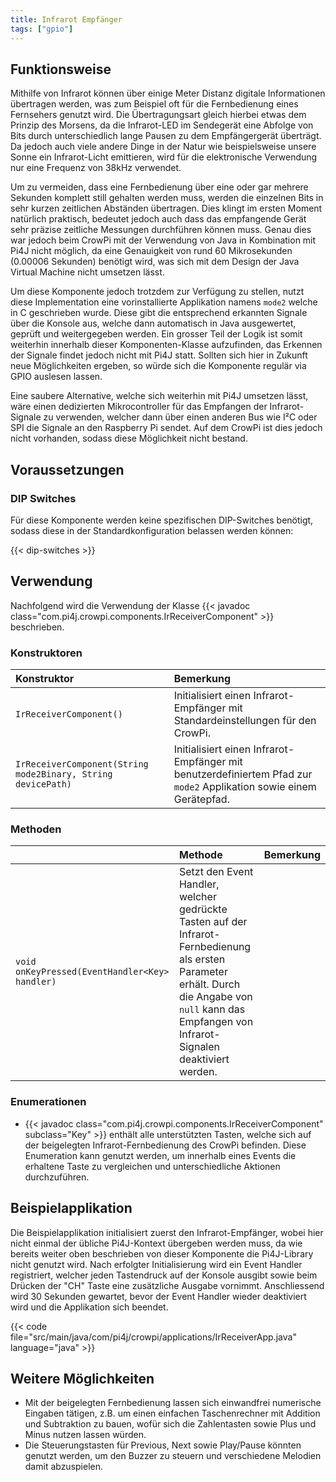 ```yaml
---
title: Infrarot Empfänger
tags: ["gpio"]
---
```


## Funktionsweise

Mithilfe von Infrarot können über einige Meter Distanz digitale Informationen übertragen werden, was zum Beispiel oft für die Fernbedienung
eines Fernsehers genutzt wird. Die Übertragungsart gleich hierbei etwas dem Prinzip des Morsens, da die Infrarot-LED im Sendegerät eine
Abfolge von Bits durch unterschiedlich lange Pausen zu dem Empfängergerät überträgt. Da jedoch auch viele andere Dinge in der Natur wie
beispielsweise unsere Sonne ein Infrarot-Licht emittieren, wird für die elektronische Verwendung nur eine Frequenz von 38kHz verwendet.

Um zu vermeiden, dass eine Fernbedienung über eine oder gar mehrere Sekunden komplett still gehalten werden muss, werden die einzelnen Bits
in sehr kurzen zeitlichen Abständen übertragen. Dies klingt im ersten Moment natürlich praktisch, bedeutet jedoch auch dass das empfangende
Gerät sehr präzise zeitliche Messungen durchführen können muss. Genau dies war jedoch beim CrowPi mit der Verwendung von Java in Kombination
mit Pi4J nicht möglich, da eine Genauigkeit von rund 60 Mikrosekunden (0.00006 Sekunden) benötigt wird, was sich mit dem Design der Java
Virtual Machine nicht umsetzen lässt.

Um diese Komponente jedoch trotzdem zur Verfügung zu stellen, nutzt diese Implementation eine vorinstallierte Applikation namens `mode2`
welche in C geschrieben wurde. Diese gibt die entsprechend erkannten Signale über die Konsole aus, welche dann automatisch in Java
ausgewertet, geprüft und weitergegeben werden. Ein grosser Teil der Logik ist somit weiterhin innerhalb dieser Komponenten-Klasse
aufzufinden, das Erkennen der Signale findet jedoch nicht mit Pi4J statt. Sollten sich hier in Zukunft neue Möglichkeiten ergeben, so würde
sich die Komponente regulär via GPIO auslesen lassen.

Eine saubere Alternative, welche sich weiterhin mit Pi4J umsetzen lässt, wäre einen dedizierten Mikrocontroller für das Empfangen der
Infrarot-Signale zu verwenden, welcher dann über einen anderen Bus wie I²C oder SPI die Signale an den Raspberry Pi sendet. Auf dem CrowPi
ist dies jedoch nicht vorhanden, sodass diese Möglichkeit nicht bestand.

## Voraussetzungen

### DIP Switches

Für diese Komponente werden keine spezifischen DIP-Switches benötigt, sodass diese in der Standardkonfiguration belassen werden können:

{{< dip-switches >}}

## Verwendung

Nachfolgend wird die Verwendung der Klasse {{< javadoc class="com.pi4j.crowpi.components.IrReceiverComponent" >}} beschrieben.

### Konstruktoren

| Konstruktor                                                  | Bemerkung                                                                                                           |
|:-------------------------------------------------------------|:--------------------------------------------------------------------------------------------------------------------|
| `IrReceiverComponent()`                                      | Initialisiert einen Infrarot-Empfänger mit Standardeinstellungen für den CrowPi.                                    |
| `IrReceiverComponent(String mode2Binary, String devicePath)` | Initialisiert einen Infrarot-Empfänger mit benutzerdefiniertem Pfad zur `mode2` Applikation sowie einem Gerätepfad. |

### Methoden

|                                                | Methode                                                                                                                                                                                                | Bemerkung |
|:-----------------------------------------------|:-------------------------------------------------------------------------------------------------------------------------------------------------------------------------------------------------------|:----------|
| `void onKeyPressed(EventHandler<Key> handler)` | Setzt den Event Handler, welcher gedrückte Tasten auf der Infrarot-Fernbedienung als ersten Parameter erhält. Durch die Angabe von `null` kann das Empfangen von Infrarot-Signalen deaktiviert werden. |           |

### Enumerationen

- {{< javadoc class="com.pi4j.crowpi.components.IrReceiverComponent" subclass="Key" >}} enthält alle unterstützten Tasten, welche sich auf
  der beigelegten Infrarot-Fernbedienung des CrowPi befinden. Diese Enumeration kann genutzt werden, um innerhalb eines Events die erhaltene
  Taste zu vergleichen und unterschiedliche Aktionen durchzuführen.

## Beispielapplikation

Die Beispielapplikation initialisiert zuerst den Infrarot-Empfänger, wobei hier nicht einmal der übliche Pi4J-Kontext übergeben werden muss,
da wie bereits weiter oben beschrieben von dieser Komponente die Pi4J-Library nicht genutzt wird. Nach erfolgter Initialisierung wird ein
Event Handler registriert, welcher jeden Tastendruck auf der Konsole ausgibt sowie beim Drücken der "CH" Taste eine zusätzliche Ausgabe
vornimmt. Anschliessend wird 30 Sekunden gewartet, bevor der Event Handler wieder deaktiviert wird und die Applikation sich beendet.

{{< code file="src/main/java/com/pi4j/crowpi/applications/IrReceiverApp.java" language="java" >}}

## Weitere Möglichkeiten

- Mit der beigelegten Fernbedienung lassen sich einwandfrei numerische Eingaben tätigen, z.B. um einen einfachen Taschenrechner mit Addition
  und Subtraktion zu bauen, wofür sich die Zahlentasten sowie Plus und Minus nutzen lassen würden.
- Die Steuerungstasten für Previous, Next sowie Play/Pause könnten genutzt werden, um den Buzzer zu steuern und verschiedene Melodien damit
  abzuspielen.
